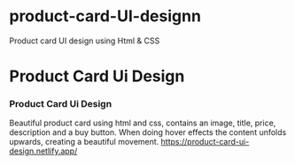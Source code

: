 # product-card-UI-designn
Product card UI design using Html & CSS
<br/>


# Product Card Ui Design
### Product Card Ui Design
Beautiful product card using html and css, contains an image, title, price, description and a buy button. When doing hover effects the content unfolds upwards, creating a beautiful movement. https://product-card-ui-design.netlify.app/
